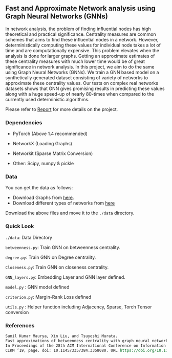 ## Fast and Approximate Network analysis using Graph Neural Networks (GNNs)

In network analysis, the problem of finding influential nodes has high theoretical and practical significance. Centrality measures are common schemes that aims to find these influential nodes in a network. However, deterministically computing these values for individual node takes a lot of time and are computationally expensive. This problem elevates when the analysis is done for larger graphs. Getting an approximate estimates of these centrality measures with much lower time would be of great significance in network analysis. In this project, we aim to do the same using Graph Neural Networks (GNNs). We train a GNN based model on a synthetically generated dataset consisting of variety of networks to approximate these centrality values. Our tests on complex real networks datasets shows that GNN gives promising results in predicting these values along with a huge speed-up of nearly 80-times when compared to the currently used deterministic algorithms.

Please refer to [Report](./report.pdf) for more details on the project. 



### Dependencies

* PyTorch (Above 1.4 recommended)

* NetworkX (Loading Graphs)

* Networkit (Sparse Matrix Conversion)

* Other: Scipy, numpy & pickle

  

### Data

You can get the data as follows: 

* Download Graphs from [here](https://drive.google.com/drive/folders/1EAb4GFIUoFJi50vtWfuJl0yhx2vs1Ijc?usp=sharing).
* Download different types of networks from [here](https://drive.google.com/drive/folders/1oWFLLRMcucU5Copc7LhWBN_MBHvMx7Kt?usp=sharing) 

Download the above files and move it to the `./data` directory.



### Quick Look

`./data`: Data Directory

`betweenness.py`:   Train GNN on betweenness centrality.

`degree.py`:               Train GNN on Degree centrality.

`Closeness.py`:        Train GNN on closeness centrality.

`GNN_layers.py`:      Embedding Layer and GNN layer defined.

`model.py` :                 GNN model defined

`criterion.py`:         Margin-Rank Loss defined

`utils.py` :                  Helper function including Adjacency, Sparse, Torch Tensor conversion 



### References

```reStructuredText
Sunil Kumar Maurya, Xin Liu, and Tsuyoshi Murata. 
Fast approximations of betweenness centrality with graph neural networks. 
In Proceedings of the 28th ACM International Conference on Information and Knowledge Management,
CIKM ’19, page. doi: 10.1145/3357384.3358080. URL https://doi.org/10.1145/3357384.3358080.
```

